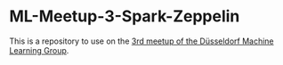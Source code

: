 # ML-Meetup-3-Spark-Zeppelin
This is a repository to use on the [3rd meetup of the Düsseldorf Machine Learning Group](https://www.meetup.com/de-DE/Dusseldorf-Machine-Learning-Group/events/241840720/).
